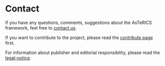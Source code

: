 # Contact

If you have any questions, comments, suggestions about the AsTeRICS framework, feel free to [contact us](https://www.asterics-foundation.org/about-us/).

If you want to contribute to the project, please read the [contribute page](Contribute) first.

For information about publisher and editorial responsibility, please read the [legal-notice](Legal-Notice).